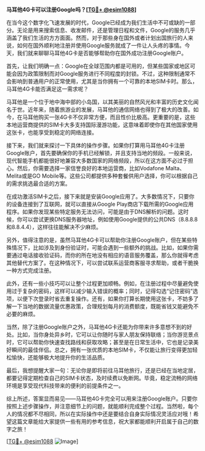 **马耳他4G卡可以注册Google吗？[[TG💪+ @esim1088](https://t.me/s/esim1088)]**

在当今这个数字化飞速发展的时代，Google已经成为我们生活中不可或缺的一部分。无论是用来搜索信息、收发邮件，还是管理日程和文件，Google的服务几乎涵盖了我们生活的方方面面。然而，对于那些身在国外或者计划出国旅行的人来说，如何在国外顺利地注册并使用Google服务就成了一件让人头疼的事情。今天，我们就来聊聊马耳他4G卡是否能够帮助你在国外成功注册Google账户。

首先，让我们明确一点：Google在全球范围内都是可用的，但某些国家或地区可能会因为政策限制而对Google服务进行不同程度的封锁。不过，这种限制通常不会影响到普通用户的正常使用，尤其是当你拥有一个可靠的本地SIM卡时。那么，马耳他4G卡能否满足这一需求呢？

马耳他是一个位于地中海中部的小岛国，以其美丽的自然风光和丰富的历史文化闻名于世。近年来，随着旅游业的发展，马耳他的通信网络也得到了极大的改善。如今，在马耳他购买一张4G卡不仅非常方便，而且性价比极高。更重要的是，这些本地运营商提供的SIM卡大多支持国际漫游功能，这意味着即使你在其他国家使用这张卡，也能享受到稳定的网络连接。

接下来，我们就来探讨一下具体的操作步骤。如果你打算用马耳他4G卡注册Google账户，首先要确保你的手机已经解锁，并且支持当地的频段。一般来说，现代智能手机都能很好地兼容大多数国家的网络频段，所以在这方面不必过于担心。然后，你需要选择一家信誉良好的本地运营商，比如Vodafone Malta、Melita或是GO Mobile等。这些公司都提供多种套餐供用户选择，你可以根据自己的需求挑选最合适的方案。

在成功激活SIM卡之后，接下来就是安装Google应用了。大多数情况下，只要你的设备连接到了互联网，就可以直接从Google Play商店下载所需的Google应用程序。如果你发现某些特定服务无法访问，可能是由于DNS解析的问题。这时候，你可以尝试更换DNS服务器地址，例如使用Google提供的公共DNS（8.8.8.8和8.8.4.4），这样往往能解决不少麻烦。

另外，值得注意的是，虽然马耳他4G卡可以帮助你注册Google账户，但在某些特殊情况下，比如涉及到身份验证时，可能会遇到一些额外的挑战。比如，如果你需要通过电话接收验证码，而你的所在地没有相应的语音服务覆盖，那么你就得考虑其他替代方案了。在这种情况下，可以尝试联系运营商客服寻求帮助，或者干脆换一种方式完成注册。

此外，还有一些小技巧可以让整个过程更加顺畅。例如，在注册过程中尽量避免使用过于复杂的密码，这样可以减少输入错误的概率；同时，记得勾选“记住密码”选项，以便下次登录时省去重复操作。还有，如果你打算长期使用这张卡，不妨多了解一下当地的数据流量优惠政策，合理规划每月的消费额度，既能省钱又能避免不必要的麻烦。

当然，除了注册Google账户之外，马耳他4G卡还能为你带来许多意想不到的好处。比如，当你身处异乡时，它可以让你随时与家人朋友保持联络；当你游览景点时，它可以帮助你快速查找路线和获取攻略；甚至是在日常生活中，它也是记录美好瞬间的最佳伴侣。总之，拥有一张优质的本地SIM卡，不仅能让旅行变得更加轻松愉快，还能够极大地提升你的生活品质。

最后，我想提醒大家一句：无论你是即将前往马耳他旅行，还是已经在当地定居，都要记得定期检查自己的SIM卡状态，及时续费以免断网。毕竟，稳定流畅的网络环境是享受现代科技带来的便利的前提条件之一。

综上所述，答案显而易见——马耳他4G卡完全可以用来注册Google账户。只要你按照上述步骤操作，并注意细节上的问题，就能顺利完成整个过程。当然啦，每个人的情况都不尽相同，所以在实际操作中还是要结合自身实际情况灵活应对哦！希望这篇文章能给大家提供一些有用的参考信息，祝大家都能顺利开启属于自己的数字之旅！

[[TG💪+ @esim1088](https://t.me/s/esim1088) ![Image](https://i.postimg.cc/4NQfJmqS/Snipaste-2025-05-13-00-14-12.png)]